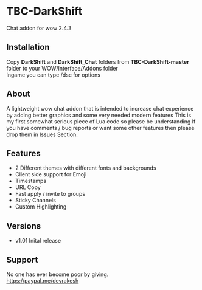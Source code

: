 # TBC-DarkShift
Chat addon for wow 2.4.3


## Installation

Copy **DarkShift** and **DarkShift_Chat** folders from **TBC-DarkShift-master** folder to your WOW/Interface/Addons folder  
Ingame you can type /dsc for options

## About

A lightweight wow chat addon that is intended to increase chat experience by adding better graphics and some very needed modern features This is my first somewhat serious piece of Lua code so please be understanding If you have comments / bug reports or want some other features then please drop them in Issues Section.

## Features

- 2 Different themes with different fonts and backgrounds
- Client side support for Emoji
- Timestamps
- URL Copy
- Fast apply / invite to groups
- Sticky Channels
- Custom Highlighting

## Versions

- v1.01 Inital release

## Support

No one has ever become poor by giving.  
https://paypal.me/devrakesh  
